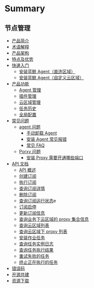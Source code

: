 # Summary

## 节点管理
* [产品简介](UserGuide/Introduce/Overview.md)
* [术语解释](UserGuide/Introduce/Term.md)
* [产品架构](UserGuide/Introduce/Architecture.md)
* [特点及优势](UserGuide/Introduce/Advantage.md)
* [快速入门]()
    * [安装蓝鲸 Agent（直连区域）](UserGuide/QuickStart/DefaultAreaInstallAgent.md)
    * [安装蓝鲸 Agent（自定义云区域）](UserGuide/QuickStart/CustomCloudAreaInstallAgent.md)
* [产品功能]()
    * [Agent 管理](UserGuide/Feature/Agent.md)
    * [插件管理](UserGuide/Feature/Plugin.md)
    * [云区域管理](UserGuide/Feature/CloudArea.md)
    * [任务历史](UserGuide/Feature/History.md)
    * [全局配置](UserGuide/Feature/Globe.md)
* [常见问题]()
    * [agent 问题]()
        * [手动卸载 Agent](UserGuide/FAQ/AgentIssue/ManuallyUninstallAgent.md)
        * [安装 Agent 常见报错](UserGuide/FAQ/AgentIssue/CommonErrorsInInstallingAgent.md)
        * [常见 FAQ](UserGuide/FAQ/AgentIssue/FAQ.md)
    * [Porxy 问题]()
        * [安装 Proxy 需要开通哪些端口](UserGuide/FAQ/ProxyIssue/WhichPortsNeedToBeOpenedToInstallProxy.md)
* [API 文档]()
    * [API 概述](APIDocs/readme.md)
    * [创建订阅](APIDocs/create_subscription.md)
    * [执行订阅](APIDocs/instance_info_subscription.md)
    * [查询订阅详情](APIDocs/info_subscription.md)
    * [删除订阅](APIDocs/delete_subscription.md)
    * [查询订阅运行状态](APIDocs/instance_status_subscription.md)e
    * [订阅启停](APIDocs/swith_subscription.md)
    * [更新订阅信息](APIDocs/update_subscription.md)
    * [查询业务下云区域的 proxy 集合信息](APIDocs/biz_proxies_host.md)
    * [查询云区域列表](APIDocs/list_cloud.md)
    * [查询云区域下 proxy 列表](APIDocs/proxies_host.md)
    * [安装作业任务](APIDocs/install_job.md)
    * [查询任务实例日志](APIDocs/operate_job.md)
    * [查询任务执行结果](APIDocs/task_result_subscription.md)
    * [重试失败的任务](APIDocs/retry_subscription.md)
    * [终止正在执行的任务](APIDocs/revoke_subscription.md)
* [错误码](../ErrorCode/readme.md)
* [开源共建](https://github.com/TencentBlueKing/bk-nodeman)
* [资源下载](../downloads/DevTools.md)
